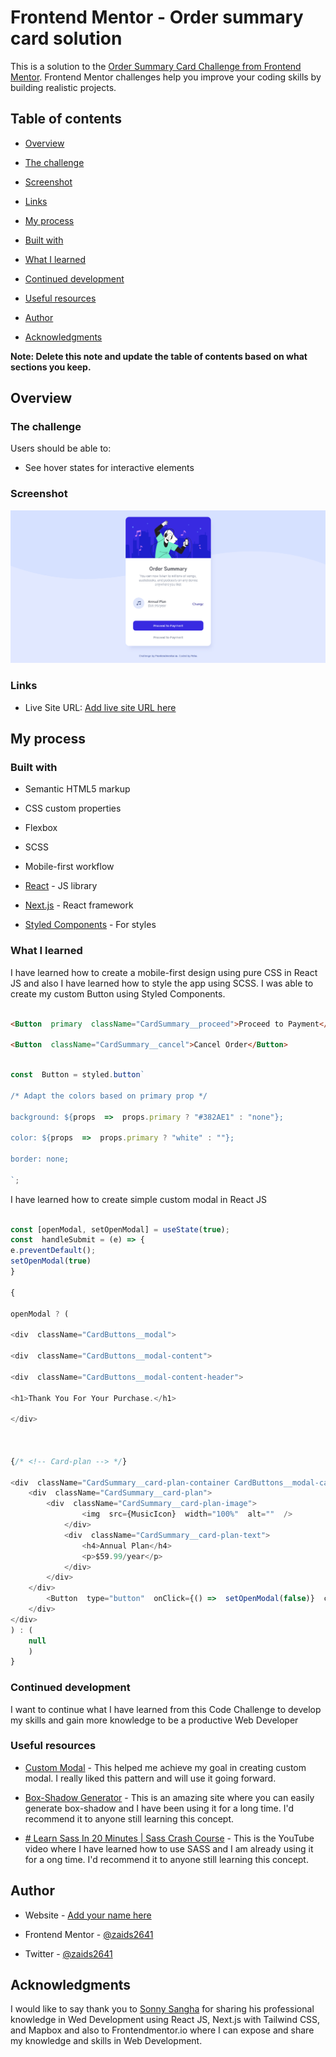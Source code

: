 
# Frontend Mentor - Order summary card solution

  

This is a solution to the [Order Summary Card Challenge from Frontend Mentor](https://www.frontendmentor.io/challenges/order-summary-component-QlPmajDUj). Frontend Mentor challenges help you improve your coding skills by building realistic projects.

  

## Table of contents

  

-  [Overview](#overview)

-  [The challenge](#the-challenge)

-  [Screenshot](#screenshot)

-  [Links](#links)

-  [My process](#my-process)

-  [Built with](#built-with)

-  [What I learned](#what-i-learned)

-  [Continued development](#continued-development)

-  [Useful resources](#useful-resources)

-  [Author](#author)

-  [Acknowledgments](#acknowledgments)

  

**Note: Delete this note and update the table of contents based on what sections you keep.**

  

## Overview

  

### The challenge

  

Users should be able to:

  

- See hover states for interactive elements

  

### Screenshot

  

![](./src/images/front-end-coding-challenge.PNG)

  


  

### Links

  
- Live Site URL: [Add live site URL here](https://order-summary-code-challenge.netlify.app)

  

## My process

  

### Built with

  

- Semantic HTML5 markup

- CSS custom properties

- Flexbox

- SCSS

- Mobile-first workflow

-  [React](https://reactjs.org/) - JS library

-  [Next.js](https://nextjs.org/) - React framework

-  [Styled Components](https://styled-components.com/) - For styles

  

  

### What I learned

  

I have learned how to create a mobile-first design using pure CSS in React JS and also I have learned how to style the app using SCSS. I was able to create my custom Button using Styled Components.


  

```html

<Button  primary  className="CardSummary__proceed">Proceed to Payment</Button>

<Button  className="CardSummary__cancel">Cancel Order</Button>

```

```jsx

const  Button = styled.button`

/* Adapt the colors based on primary prop */

background: ${props  =>  props.primary ? "#382AE1" : "none"};

color: ${props  =>  props.primary ? "white" : ""};

border: none;

`;

```
I have learned how to create simple custom modal in React JS
```js

const [openModal, setOpenModal] = useState(true);
const  handleSubmit = (e) => {
e.preventDefault();
setOpenModal(true)
}

{

openModal ? (

<div  className="CardButtons__modal">

<div  className="CardButtons__modal-content">

<div  className="CardButtons__modal-content-header">

<h1>Thank You For Your Purchase.</h1>

</div>

  

{/* <!-- Card-plan --> */}

<div  className="CardSummary__card-plan-container CardButtons__modal-card-plan">
	<div  className="CardSummary__card-plan">
		<div  className="CardSummary__card-plan-image">
				<img  src={MusicIcon}  width="100%"  alt=""  />
			</div>
			<div  className="CardSummary__card-plan-text">
				<h4>Annual Plan</h4>
				<p>$59.99/year</p>
			</div>
		</div>
	</div>
		<Button  type="button"  onClick={() =>  setOpenModal(false)}  className="CardSummary__cancel CardButtons__modal-button">Checkout</Button>
	</div>
</div>
) : (
	null
	)
}
```

  



### Continued development

  

I want to continue what I have learned from this Code Challenge to develop my skills  and gain more knowledge to be a productive Web Developer

 

### Useful resources

  

-  [Custom Modal](https://codesandbox.io/s/modal-window-component-with-hooks-vb6de?fontsize=14&file=/src/index.js) - This helped me achieve my goal in creating custom modal. I really liked this pattern and will use it going forward.

-  [Box-Shadow Generator](https://html-css-js.com/css/generator/box-shadow/) - This is an amazing site where you can easily generate box-shadow and I have been using it for a long time. I'd recommend it to anyone still learning this concept.

-  [# Learn Sass In 20 Minutes | Sass Crash Course](https://www.youtube.com/watch?v=Zz6eOVaaelI) - This is the YouTube video where I have learned how to use SASS and I am already using it for a ong time. I'd recommend it to anyone still learning this concept.
  

## Author

  

- Website - [Add your name here](https://felixdiaz.netlify.app/)

- Frontend Mentor - [@zaids2641](https://www.frontendmentor.io/profile/zaids2641)

- Twitter - [@zaids2641](https://www.twitter.com/zaids2641)

  

  

## Acknowledgments

  

I would like to say thank you to [Sonny Sangha](https://www.instagram.com/ssssangha/) for sharing his professional knowledge in Wed Development using React JS, Next.js with Tailwind CSS, and Mapbox and also to Frontendmentor.io where I can expose and share my knowledge and skills in Web Development.